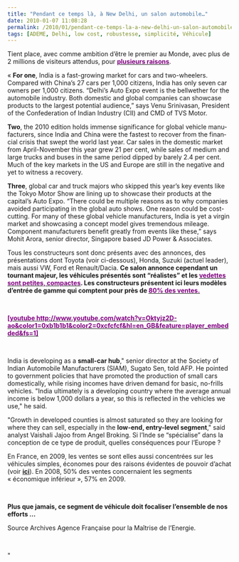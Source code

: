```yaml
---
title: "Pendant ce temps là, à New Delhi, un salon automobile…"
date: 2010-01-07 11:08:28
permalink: /2010/01/pendant-ce-temps-la-a-new-delhi-un-salon-automobile.html
tags: [ADEME, Delhi, low cost, robustesse, simplicité, Véhicule]
---
```


<p class="MsoNormal"><span>Tient place, avec comme ambition d’être le premier au Monde, avec plus de 2 millions de visiteurs attendus, pour <strong><span style="text-decoration: underline"><a href="http://www.bsmotoring.com/news/new-delhi-auto-expo-2010-expected-to-be-largest-inworld/1496/1"><font color="#800080">plusieurs raisons</font></a></span></strong>.</span></p> <p class="MsoNormal"><span></span></p> <p class="MsoNormal"><span></span></p> <p class="MsoNormal"><span lang="EN-GB">« <strong>For one</strong>, </span><span lang="EN-GB">India</span><span lang="EN-GB"> is a fast-growing market for cars and two-wheelers. Compared with China’s 27 cars per 1,000 citizens, India has only seven car owners per 1,000 citizens. “Delhi’s Auto Expo event is the bellwether for the automobile industry. Both domestic and global companies can showcase products to the largest potential audience,” says Venu Srinivasan, President of the Confederation of Indian Industry (CII) and CMD of TVS Motor.</span></p> <p class="MsoNormal"><span lang="EN-GB"></span></p> <p class="MsoNormal"><strong><span lang="EN-GB">Two</span></strong><span lang="EN-GB">, the 2010 edition holds immense significance for global vehicle manufacturers, since </span><span lang="EN-GB">India</span><span lang="EN-GB"> and </span><span lang="EN-GB">China</span><span lang="EN-GB"> were the fastest to recover from the financial crisis that swept the world last year. Car sales in the domestic market from April-November this year grew 21 per cent, while sales of medium and large trucks and buses in the same period dipped by barely 2.4 per cent. Much of the key markets in the </span><span lang="EN-GB">US</span><span lang="EN-GB"> and </span><span lang="EN-GB">Europe</span><span lang="EN-GB"> are still in the negative and yet to witness a recovery.</span></p> <p class="MsoNormal"><span lang="EN-GB"></span></p> <p class="MsoNormal"><strong><span lang="EN-GB">Three</span></strong><span lang="EN-GB">, global car and truck majors who skipped this year’s key events like the Tokyo Motor Show are lining up to showcase their products at the capital’s Auto Expo. “There could be multiple reasons as to why companies avoided participating in the global auto shows. One reason could be cost-cutting. For many of these global vehicle manufacturers, India is yet a virgin market and showcasing a concept model gives tremendous mileage. Component manufacturers benefit greatly from events like these,” says Mohit Arora, senior director, </span><span lang="EN-GB">Singapore</span><span lang="EN-GB"> based JD Power & Associates.</span></p> <p class="MsoNormal"><span lang="EN-GB"></span></p> <p class="MsoNormal"><span lang="EN-GB"></span></p> <p class="MsoNormal"><span>Tous les constructeurs sont donc présents avec des annonces, des présentations dont Toyota (voir ci-dessous), Honda, Suzuki (actuel leader), mais aussi VW, Ford et Renault/Dacia. <strong>Ce salon annonce cependant un tournant majeur, les véhicules présentés sont “réalistes” et les <span style="text-decoration: underline"><a href="http://www.wired.com/autopia/2009/12/new-delhi-auto-show/"><font color="#800080">vedettes sont petites, compactes</font></a></span>. Les constructeurs présentent ici leurs modèles d’entrée de gamme qui comptent pour près de <span style="text-decoration: underline"><a href="http://news.yahoo.com/s/afp/20100105/wl_sthasia_afp/indiaauto_20100105025818"><font color="#800080">80% des ventes.</font></a></span></strong></span></p> <p class="MsoNormal"><span><strong><span style="text-decoration: underline"></span></strong></span> </p> <p class="MsoNormal"><span><strong><span style="text-decoration: underline"><font color="#800080">  [youtube http://www.youtube.com/watch?v=Oktyjz2D-ao&color1=0xb1b1b1&color2=0xcfcfcf&hl=en_GB&feature=player_embedded&fs=1]</font></span></strong></span></p> <p class="MsoNormal"><span></span></p> <p class="MsoNormal"><span lang="EN-US"></span> </p> <p class="MsoNormal"><span lang="EN-US"></span><span lang=""EN-US"">India</span><span lang=""EN-US""> is developing as a <strong>small-car hub</strong>," senior director at the Society of Indian Automobile Manufacturers (SIAM), Sugato Sen, told AFP. He pointed to government policies that have promoted the production of small cars domestically, while rising incomes have driven demand for basic, no-frills vehicles. "</span><span lang=""EN-US"">India</span><span lang=""EN-US""> ultimately is a developing country where the average annual income is below 1,000 dollars a year, so this is reflected in the vehicles we use," he said. </span></p> <p class=""MsoNormal""><span lang=""EN-US"">"Growth in developed counties is almost saturated so they are looking for where they can sell, especially in the <strong>low-end, entry-level segment</strong>," said analyst Vaishali Jajoo from Angel Broking. </span><span>Si l’Inde se “spécialise” dans la conception de ce type de produit, quelles conséquences pour l’Europe ?</span></p> <p class=""MsoNormal""><span></span></p> <p class=""MsoNormal""><span></span></p> <p class=""MsoNormal""><span>En France, en 2009, les ventes se sont elles aussi concentrées sur les véhicules simples, économes pour des raisons évidentes de pouvoir d’achat (voir <strong><span style=""text-decoration: underline""><a href="https://gabrielplassat.github.io/transportsdufutur/2010/01/vers-des-voitures-a-tres-bas-prix.html"">ici</a></span></strong>). En 2008, 50% des ventes concernaient les segments « économique inférieur », 57% en 2009. </span></p> <p class=""MsoNormal""><span></span> </p> <p class=""MsoNormal""><span></span></p> <p class=""MsoNormal""><strong><span>Plus que jamais, ce segment de véhicule doit focaliser l’ensemble de nos efforts …</span></strong></p> <p class=""MsoNormal""><strong><span></span></strong></p> <p class=""MsoNormal""><span><span>Source Archives Agence Française pour la Maîtrise de l’Energie.</span></span></p> <p class=""MsoNormal""><span><span><span></span></span></span> </p>"
